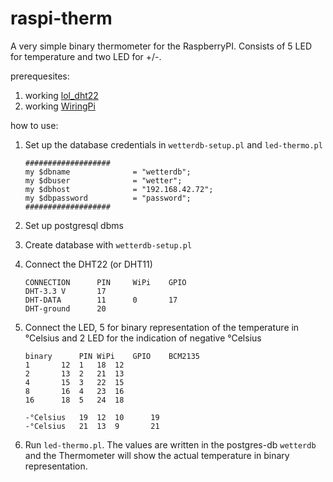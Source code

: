 # raspi-therm

A very simple binary thermometer for the RaspberryPI. Consists of 5 LED for temperature
and two LED for +/-.

prerequesites:

1. working [lol\_dht22](https://github.com/technion/lol_dht22)
2. working [WiringPi](https://github.com/WiringPi/WiringPi)


how to use:

1.	Set up the database credentials in `wetterdb-setup.pl` and `led-thermo.pl`


		###################                                                                          
		my $dbname              = "wetterdb";                                                        
		my $dbuser              = "wetter";                                                          
		my $dbhost              = "192.168.42.72";                                                   
		my $dbpassword          = "password";                                                        
		###################                              

2.	Set up postgresql dbms
3.	Create database with `wetterdb-setup.pl`
4.	Connect the DHT22 (or DHT11)

		CONNECTION		PIN		WiPi	GPIO
		DHT-3.3 V		17
		DHT-DATA		11		0		17
		DHT-ground		20

5.	Connect the LED, 5 for binary representation of the temperature in °Celsius and
	2 LED for the indication of negative °Celsius


		binary		PIN	WiPi	GPIO	BCM2135
		1		12	1	18	12
		2		13	2	21	13
		4		15	3	22	15
		8		16	4	23	16
		16		18	5	24	18

		-°Celsius	19	12	10		19	
		-°Celsius	21	13	9		21

6.	Run `led-thermo.pl`. The values are written in the postgres-db `wetterdb` 
	and the Thermometer	will show the actual temperature in binary representation.


